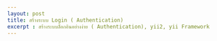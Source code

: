 ```yaml
---
layout: post
title: สร้างระบบ Login ( Authentication)
excerpt : สร้างระบบล็อกอินอย่างง่าย ( Authentication), yii2, yii Framework
---
```

